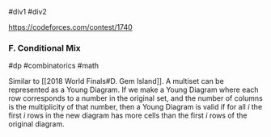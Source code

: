 #div1 #div2 

https://codeforces.com/contest/1740

### F. Conditional Mix

#dp #combinatorics #math 

Similar to [[2018 World Finals#D. Gem Island]]. A multiset can be represented as a Young Diagram. If we make a Young Diagram where each row corresponds to a number in the original set, and the number of columns is the multiplicity of that number, then a Young Diagram is valid if for all $i$ the first $i$ rows in the new diagram has more cells than the first $i$ rows of the original diagram.